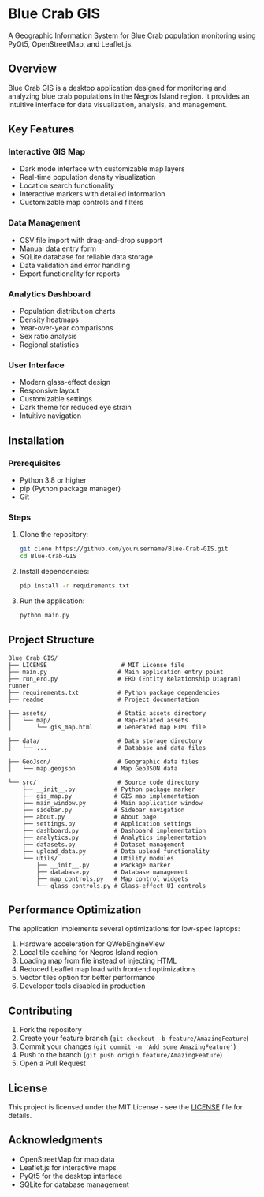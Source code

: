 # Blue Crab GIS

A Geographic Information System for Blue Crab population monitoring using PyQt5, OpenStreetMap, and Leaflet.js.

## Overview

Blue Crab GIS is a desktop application designed for monitoring and analyzing blue crab populations in the Negros Island region. It provides an intuitive interface for data visualization, analysis, and management.

## Key Features

### Interactive GIS Map
- Dark mode interface with customizable map layers
- Real-time population density visualization
- Location search functionality
- Interactive markers with detailed information
- Customizable map controls and filters

### Data Management
- CSV file import with drag-and-drop support
- Manual data entry form
- SQLite database for reliable data storage
- Data validation and error handling
- Export functionality for reports

### Analytics Dashboard
- Population distribution charts
- Density heatmaps
- Year-over-year comparisons
- Sex ratio analysis
- Regional statistics

### User Interface
- Modern glass-effect design
- Responsive layout
- Customizable settings
- Dark theme for reduced eye strain
- Intuitive navigation

## Installation

### Prerequisites
- Python 3.8 or higher
- pip (Python package manager)
- Git

### Steps
1. Clone the repository:
   ```bash
   git clone https://github.com/yourusername/Blue-Crab-GIS.git
   cd Blue-Crab-GIS
   ```

2. Install dependencies:
   ```bash
   pip install -r requirements.txt
   ```

3. Run the application:
   ```bash
   python main.py
   ```

## Project Structure

```
Blue Crab GIS/
├── LICENSE                     # MIT License file
├── main.py                    # Main application entry point
├── run_erd.py                 # ERD (Entity Relationship Diagram) runner
├── requirements.txt           # Python package dependencies
├── readme                     # Project documentation

├── assets/                    # Static assets directory
│   └── map/                   # Map-related assets
│       └── gis_map.html       # Generated map HTML file

├── data/                      # Data storage directory
│   └── ...                    # Database and data files

├── GeoJson/                   # Geographic data files
│   └── map.geojson           # Map GeoJSON data

└── src/                       # Source code directory
    ├── __init__.py           # Python package marker
    ├── gis_map.py            # GIS map implementation
    ├── main_window.py        # Main application window
    ├── sidebar.py            # Sidebar navigation
    ├── about.py              # About page
    ├── settings.py           # Application settings
    ├── dashboard.py          # Dashboard implementation
    ├── analytics.py          # Analytics implementation
    ├── datasets.py           # Dataset management
    ├── upload_data.py        # Data upload functionality
    └── utils/                # Utility modules
        ├── __init__.py       # Package marker
        ├── database.py       # Database management
        ├── map_controls.py   # Map control widgets
        └── glass_controls.py # Glass-effect UI controls
```

## Performance Optimization

The application implements several optimizations for low-spec laptops:

1. Hardware acceleration for QWebEngineView
2. Local tile caching for Negros Island region
3. Loading map from file instead of injecting HTML
4. Reduced Leaflet map load with frontend optimizations
5. Vector tiles option for better performance
6. Developer tools disabled in production

## Contributing

1. Fork the repository
2. Create your feature branch (`git checkout -b feature/AmazingFeature`)
3. Commit your changes (`git commit -m 'Add some AmazingFeature'`)
4. Push to the branch (`git push origin feature/AmazingFeature`)
5. Open a Pull Request

## License

This project is licensed under the MIT License - see the [LICENSE](LICENSE) file for details.

## Acknowledgments

- OpenStreetMap for map data
- Leaflet.js for interactive maps
- PyQt5 for the desktop interface
- SQLite for database management
